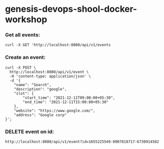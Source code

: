 # genesis-devops-shool-docker-workshop

### Get all events:
```
curl -X GET 'http://localhost:8080/api/v1/events
```
### Create an event:
```
curl -X POST \
  http://localhost:8080/api/v1/event \
  -H 'content-type: application/json' \
  -d '{
    "name": "Search",
    "description": "google",
    "slot": {
        "start_time": "2021-12-11T09:00:00+05:30",
        "end_time": "2021-12-11T15:00:00+05:30"
    },
    "website": "https://www.google.com/",
    "address": "Google corp"
}';
```

### DELETE event on id:

```
http://localhost:8080/api/v1/event?id=1655225549-0907818717-6730914582
```
